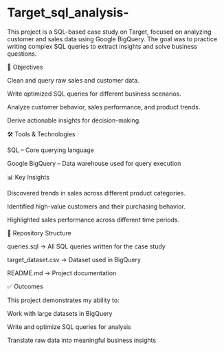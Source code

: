 # Target_sql_analysis-
This project is a SQL-based case study on Target, focused on analyzing customer and sales data using Google BigQuery. The goal was to practice writing complex SQL queries to extract insights and solve business questions.


🎯 Objectives

Clean and query raw sales and customer data.

Write optimized SQL queries for different business scenarios.

Analyze customer behavior, sales performance, and product trends.

Derive actionable insights for decision-making.

🛠️ Tools & Technologies

SQL – Core querying language

Google BigQuery – Data warehouse used for query execution

📊 Key Insights

Discovered trends in sales across different product categories.

Identified high-value customers and their purchasing behavior.

Highlighted sales performance across different time periods.

📂 Repository Structure

queries.sql → All SQL queries written for the case study

target_dataset.csv → Dataset used in BigQuery

README.md → Project documentation

✅ Outcomes

This project demonstrates my ability to:

Work with large datasets in BigQuery

Write and optimize SQL queries for analysis

Translate raw data into meaningful business insights
